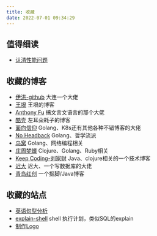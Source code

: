 ```yaml
---
title: 收藏
date: 2022-07-01 09:34:29
---
```


## 值得细读
-  [认清性能问题](https://mp.weixin.qq.com/s/-M2EfUc_XLKnU049T49ZWA)  


## 收藏的博客
-  [伊洪-github](https://github.com/yihong0618/gitblog) 大连一个大佬
-  [王垠](http://www.yinwang.org) 王垠的博客
-  [Anthony Fu](https://antfu.me) 搞文言文语言的那个大佬
-  [酷壳](https://coolshell.cn) 左耳朵耗子的博客
-  [面向信仰](https://draveness.me) Golang、K8s还有其他各种不错博客的大佬
-  [No Headback](https://xargin.com) Golang、哲学流派
-  [鸟窝](https://colobu.com) Golang、网络编程相关
-  [庄周梦蝶](http://blog.fnil.net/blog/archives/) Clojure、Golang、Ruby相关
-  [Keep Coding-刘家财](https://liujiacai.net) Java、clojure相关的一个技术博客
-  [迟大](https://www.skyzh.dev/posts/) 迟大、一个写数据库的大佬
-  [青岛红创](http://blog.3vyd.com/blog/) 一个抠脚/Java博客 

## 收藏的站点
-  [英语句型分析](http://enpuz.com/) 
-  [explain-shell](https://explainshell.com) shell 执行计划，类似SQL的explain 
-  [制作Logo](https://zh.wix.com)
